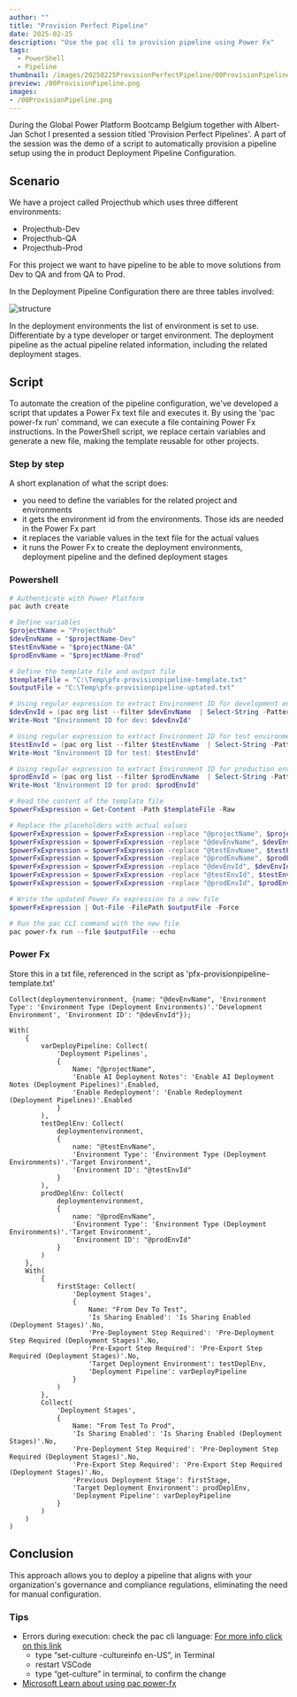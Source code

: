 ```yaml
---
author: ""
title: "Provision Perfect Pipeline"
date: 2025-02-25
description: "Use the pac cli to provision pipeline using Power Fx"
tags:
  - PowerShell
  - Pipeline
thumbnail: /images/20250225ProvisionPerfectPipeline/00ProvisionPipeline.png
preview: /00ProvisionPipeline.png
images: 
- /00ProvisionPipeline.png
---
```



During the Global Power Platform Bootcamp Belgium together with Albert-Jan Schot I presented a session titled 'Provision Perfect Pipelines'. 
A part of the session was the demo of a script to automatically provision a pipeline setup using the in product Deployment Pipeline Configuration.

## Scenario
We have a project called Projecthub which uses three different environments:
* Projecthub-Dev
* Projecthub-QA 
* Projecthub-Prod

For this project we want to have pipeline to be able to move solutions from Dev to QA and from QA to Prod.

In the Deployment Pipeline Configuration there are three tables involved: 

![structure](/images/20250225ProvisionPerfectPipeline/structure.png)
 

In the deployment environments the list of environment is set to use. Differentiate by a type developer or target environment. 
The deployment pipeline as the actual pipeline related information, including the related deployment stages. 

## Script
To automate the creation of the pipeline configuration, we've developed a script that updates a Power Fx text file and executes it. By using the 'pac power-fx run' command, we can execute a file containing Power Fx instructions. In the PowerShell script, we replace certain variables and generate a new file, making the template reusable for other projects.

### Step by step
A short explanation of what the script does:
* you need to define the variables for the related project and environments
* it gets the environment id from the environments. Those ids are needed in the Power Fx part 
* it replaces the variable values in the text file for the actual values
* it runs the Power Fx to create the deployment environments, deployment pipeline and the defined deployment stages


### Powershell

```powershell
# Authenticate with Power Platform
pac auth create 

# Define variables
$projectName = "Projecthub"
$devEnvName = "$projectName-Dev"
$testEnvName = "$projectName-QA"
$prodEnvName = "$projectName-Prod"

# Define the template file and output file
$templateFile = "C:\Temp\pfx-provisionpipeline-template.txt"
$outputFile = "C:\Temp\pfx-provisionpipeline-uptated.txt"

# Using regular expression to extract Environment ID for development environment
$devEnvId = (pac org list --filter $devEnvName  | Select-String -Pattern "\s+([0-9a-fA-F-]+)\s+https").Matches.Groups[1].Value
Write-Host "Environment ID for dev: $devEnvId"

# Using regular expression to extract Environment ID for test environment
$testEnvId = (pac org list --filter $testEnvName  | Select-String -Pattern "\s+([0-9a-fA-F-]+)\s+https").Matches.Groups[1].Value
Write-Host "Environment ID for test: $testEnvId"

# Using regular expression to extract Environment ID for production environment
$prodEnvId = (pac org list --filter $prodEnvName  | Select-String -Pattern "\s+([0-9a-fA-F-]+)\s+https").Matches.Groups[1].Value
Write-Host "Environment ID for prod: $prodEnvId"

# Read the content of the template file
$powerFxExpression = Get-Content -Path $templateFile -Raw

# Replace the placeholders with actual values
$powerFxExpression = $powerFxExpression -replace "@projectName", $projectName
$powerFxExpression = $powerFxExpression -replace "@devEnvName", $devEnvName
$powerFxExpression = $powerFxExpression -replace "@testEnvName", $testEnvName
$powerFxExpression = $powerFxExpression -replace "@prodEnvName", $prodEnvName
$powerFxExpression = $powerFxExpression -replace "@devEnvId", $devEnvId
$powerFxExpression = $powerFxExpression -replace "@testEnvId", $testEnvId
$powerFxExpression = $powerFxExpression -replace "@prodEnvId", $prodEnvId

# Write the updated Power Fx expression to a new file
$powerFxExpression | Out-File -FilePath $outputFile -Force

# Run the pac CLI command with the new file
pac power-fx run --file $outputFile --echo
```

### Power Fx
Store this in a txt file, referenced in the script as 'pfx-provisionpipeline-template.txt'


```
Collect(deploymentenvironment, {name: "@devEnvName", 'Environment Type': 'Environment Type (Deployment Environments)'.'Development Environment', 'Environment ID': "@devEnvId"});

With(
    {
        varDeployPipeline: Collect(
            'Deployment Pipelines', 
            {
                Name: "@projectName", 
                'Enable AI Deployment Notes': 'Enable AI Deployment Notes (Deployment Pipelines)'.Enabled, 
                'Enable Redeployment': 'Enable Redeployment (Deployment Pipelines)'.Enabled
            }
        ),
        testDeplEnv: Collect(
            deploymentenvironment, 
            {
                name: "@testEnvName", 
                'Environment Type': 'Environment Type (Deployment Environments)'.'Target Environment', 
                'Environment ID': "@testEnvId"
            }
        ),
        prodDeplEnv: Collect(
            deploymentenvironment, 
            {
                name: "@prodEnvName", 
                'Environment Type': 'Environment Type (Deployment Environments)'.'Target Environment', 
                'Environment ID': "@prodEnvId"
            }
        )
    },
    With(
        {
            firstStage: Collect(
                'Deployment Stages',
                {
                    Name: "From Dev To Test",
                    'Is Sharing Enabled': 'Is Sharing Enabled (Deployment Stages)'.No,
                    'Pre-Deployment Step Required': 'Pre-Deployment Step Required (Deployment Stages)'.No,
                    'Pre-Export Step Required': 'Pre-Export Step Required (Deployment Stages)'.No,
                    'Target Deployment Environment': testDeplEnv,     
                    'Deployment Pipeline': varDeployPipeline
                }
            )
        },
        Collect(
            'Deployment Stages',
            {
                Name: "From Test To Prod",
                'Is Sharing Enabled': 'Is Sharing Enabled (Deployment Stages)'.No,
                'Pre-Deployment Step Required': 'Pre-Deployment Step Required (Deployment Stages)'.No,
                'Pre-Export Step Required': 'Pre-Export Step Required (Deployment Stages)'.No,
                'Previous Deployment Stage': firstStage,
                'Target Deployment Environment': prodDeplEnv,     
                'Deployment Pipeline': varDeployPipeline
            }
        )
    )
)
```


## Conclusion
This approach allows you to deploy a pipeline that aligns with your organization's governance and compliance regulations, eliminating the need for manual configuration.

### Tips
* Errors during execution: check the pac cli language: [For more info click on this link](https://dianabirkelbach.wordpress.com/2023/10/30/setup-the-language-for-pac-power-fx-in-vscode-terminal/)
    * type “set-culture -cultureinfo en-US”, in Terminal
    * restart VSCode
    * type “get-culture” in terminal, to confirm the change
* [Microsoft Learn about using pac power-fx](https://learn.microsoft.com/en-us/power-platform/developer/cli/reference/power-fx)

